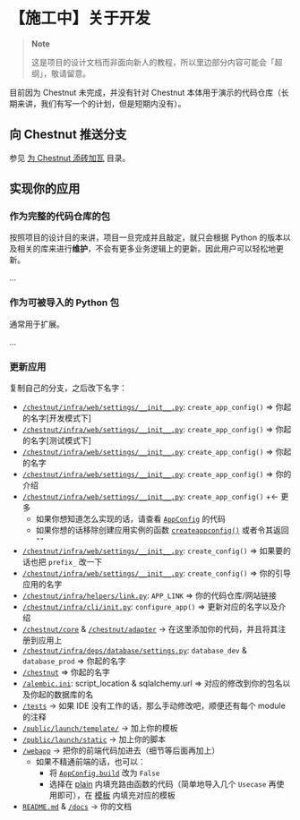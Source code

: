 # 【施工中】关于开发

> **Note**
>
> 这是项目的设计文档而非面向新人的教程，所以里边部分内容可能会「超纲」，敬请留意。

目前因为 Chestnut 未完成，并没有针对 Chestnut 本体用于演示的代码仓库（长期来讲，我们有写一个的计划，但是短期内没有）。

## 向 Chestnut 推送分支

参见 [为 Chestnut 添砖加瓦](/docs/development/) 目录。

## 实现你的应用

### 作为完整的代码仓库的包

按照项目的设计目的来讲，项目一旦完成并且敲定，就只会根据 Python 的版本以及相关的库来进行**维护**，不会有更多业务逻辑上的更新。因此用户可以轻松地更新。

...

### 作为可被导入的 Python 包

通常用于扩展。

...

### 更新应用

复制自己的分支，之后改下名字：

- [`/chestnut/infra/web/settings/__init__.py`](/chestnut/infra/web/settings/__init__.py): `create_app_config()` => 你起的名字[开发模式下]
- [`/chestnut/infra/web/settings/__init__.py`](/chestnut/infra/web/settings/__init__.py): `create_app_config()` => 你起的名字[测试模式下]
- [`/chestnut/infra/web/settings/__init__.py`](/chestnut/infra/web/settings/__init__.py): `create_app_config()` => 你起的名字
- [`/chestnut/infra/web/settings/__init__.py`](/chestnut/infra/web/settings/__init__.py): `create_app_config()` => 你的介绍
- [`/chestnut/infra/web/settings/__init__.py`](/chestnut/infra/web/settings/__init__.py): `create_app_config()` +<- 更多
  - 如果你想知道怎么实现的话，请查看 [`AppConfig`](/chestnut/infra/helpers/config/app.py) 的代码
  - 如果你想的话移除创建应用实例的函数 [`createappconfig()`](/chestnut/infra/helpers/config/inst/render.py) 或者令其返回 `""`
- [`/chestnut/infra/web/settings/__init__.py`](/chestnut/infra/web/settings/__init__.py): `create_config()` => 如果要的话也把 `prefix_` 改一下
- [`/chestnut/infra/web/settings/__init__.py`](/chestnut/infra/web/settings/__init__.py): `create_config()` => 你的引导应用的名字
- [`/chestnut/infra/helpers/link.py`](/chestnut/infra/helpers/link.py): `APP_LINK` => 你的代码仓库/网站链接
- [`/chestnut/infra/cli/init.py`](/chestnut/infra/cli/init.py): `configure_app()` => 更新对应的名字以及介绍
- [`/chestnut/core`](/chestnut/core/) & [`/chestnut/adapter`](/chestnut/adapter/) -> 在这里添加你的代码，并且将其注册到应用上
- [`/chestnut/infra/deps/database/settings.py`](/chestnut/infra/deps/database/settings.py): `database_dev` & `database_prod` => 你起的名字
- [`/chestnut`](/chestnut/) => 你起的名字
- [`/alembic.ini`](/alembic.ini): script_location & sqlalchemy.url => 对应的修改到你的包名以及你起的数据库的名
- [`/tests`](/tests/) -> 如果 IDE 没有工作的话，那么手动修改吧，顺便还有每个 module 的注释
- [`/public/launch/template/`](/public/launch/template/) -> 加上你的模板
- [`/public/launch/static`](/public/launch/static/) -> 加上你的脚本
- [`/webapp`](/webapp/) -> 把你的前端代码加进去（细节等后面再加上）
  - 如果不精通前端的话，也可以：
    - 将 [`AppConfig.build`](/chestnut/infra/helpers/config/app.py) 改为 `False`
    - 选择在 [plain](/chestnut/adapter/plain/web/) 内填充路由函数的代码（简单地导入几个 `Usecase` 再使用即可），在 [模板](/public/plain/template/nonode/) 内填充对应的模板
- [`README.md`](/README.md) & [`/docs`](/docs/) -> 你的文档
